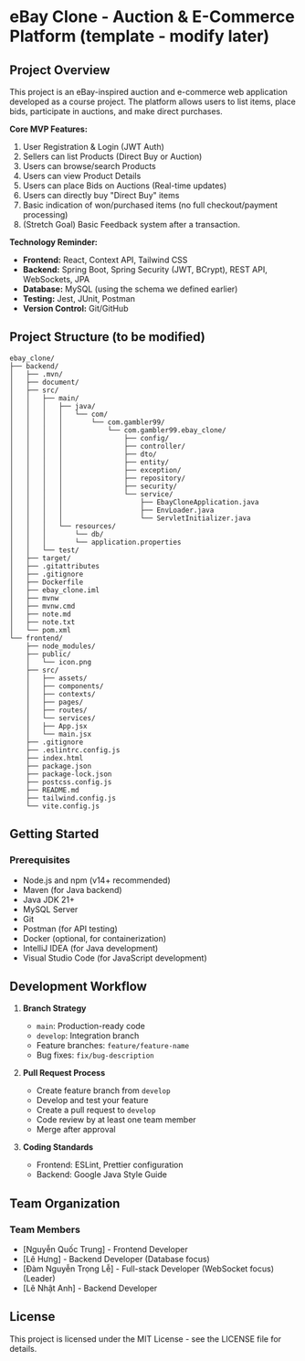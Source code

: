# eBay Clone - Auction & E-Commerce Platform (template - modify later)

## Project Overview
This project is an eBay-inspired auction and e-commerce web application developed as a course project. The platform allows users to list items, place bids, participate in auctions, and make direct purchases.

**Core MVP Features:**

1. User Registration & Login (JWT Auth)
2. Sellers can list Products (Direct Buy or Auction)
3. Users can browse/search Products
4. Users can view Product Details
5. Users can place Bids on Auctions (Real-time updates)
6. Users can directly buy "Direct Buy" items
7. Basic indication of won/purchased items (no full checkout/payment processing)
8. (Stretch Goal) Basic Feedback system after a transaction.

**Technology Reminder:**

- **Frontend:** React, Context API, Tailwind CSS
- **Backend:** Spring Boot, Spring Security (JWT, BCrypt), REST API, WebSockets, JPA
- **Database:** MySQL (using the schema we defined earlier)
- **Testing:** Jest, JUnit, Postman
- **Version Control:** Git/GitHub

## Project Structure (to be modified)

```
ebay_clone/
├── backend/
│   ├── .mvn/
│   ├── document/
│   ├── src/
│   │   ├── main/
│   │   │   ├── java/
│   │   │   │   └── com/
│   │   │   │       └── com.gambler99/
│   │   │   │           └── com.gambler99.ebay_clone/
│   │   │   │               ├── config/
│   │   │   │               ├── controller/
│   │   │   │               ├── dto/
│   │   │   │               ├── entity/
│   │   │   │               ├── exception/
│   │   │   │               ├── repository/
│   │   │   │               ├── security/
│   │   │   │               └── service/
│   │   │   │                   ├── EbayCloneApplication.java
│   │   │   │                   ├── EnvLoader.java
│   │   │   │                   └── ServletInitializer.java
│   │   │   └── resources/
│   │   │       └── db/
│   │   │       └── application.properties
│   │   └── test/
│   ├── target/
│   ├── .gitattributes
│   ├── .gitignore
│   ├── Dockerfile
│   ├── ebay_clone.iml
│   ├── mvnw
│   ├── mvnw.cmd
│   ├── note.md
│   ├── note.txt
│   └── pom.xml
└── frontend/
    ├── node_modules/
    ├── public/
    │   └── icon.png
    ├── src/
    │   ├── assets/
    │   ├── components/
    │   ├── contexts/
    │   ├── pages/
    │   ├── routes/
    │   └── services/
    │   ├── App.jsx
    │   └── main.jsx
    ├── .gitignore
    ├── .eslintrc.config.js
    ├── index.html
    ├── package.json
    ├── package-lock.json
    ├── postcss.config.js
    ├── README.md
    ├── tailwind.config.js
    └── vite.config.js
```

## Getting Started

### Prerequisites
- Node.js and npm (v14+ recommended)
- Maven (for Java backend)
- Java JDK 21+
- MySQL Server
- Git
- Postman (for API testing)
- Docker (optional, for containerization)
- IntelliJ IDEA (for Java development)
- Visual Studio Code (for JavaScript development)


## Development Workflow

1. **Branch Strategy**
   - `main`: Production-ready code
   - `develop`: Integration branch
   - Feature branches: `feature/feature-name`
   - Bug fixes: `fix/bug-description`

2. **Pull Request Process**
   - Create feature branch from `develop`
   - Develop and test your feature
   - Create a pull request to `develop`
   - Code review by at least one team member
   - Merge after approval

3. **Coding Standards**
   - Frontend: ESLint, Prettier configuration
   - Backend: Google Java Style Guide

## Team Organization

### Team Members
- [Nguyễn Quốc Trung] - Frontend Developer
- [Lê Hưng] - Backend Developer (Database focus)
- [Đàm Nguyễn Trọng Lễ] - Full-stack Developer (WebSocket focus) (Leader)
- [Lê Nhật Anh] - Backend Developer 

## License
This project is licensed under the MIT License - see the LICENSE file for details.
